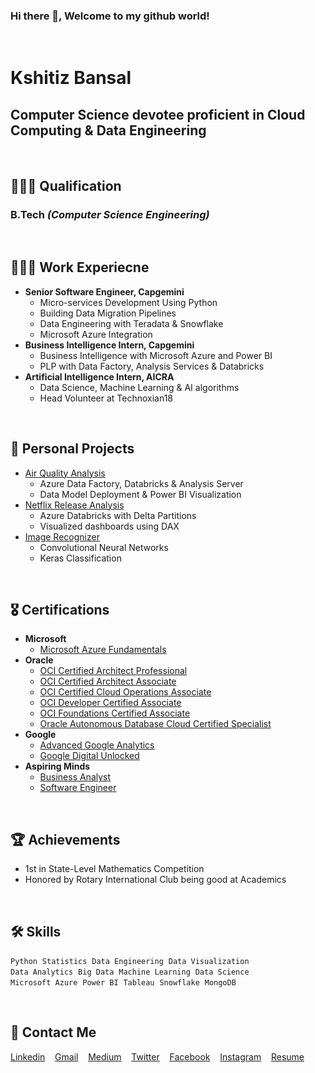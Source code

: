 ### Hi there 👋, Welcome to my github world!

<br/>

# Kshitiz Bansal
## Computer Science devotee proficient in Cloud Computing & Data Engineering

<br/>

## 👨🏻‍🎓 Qualification
### B.Tech *(Computer Science Engineering)*

<br/>

## 👨🏻‍💻 Work Experiecne
- **Senior Software Engineer, Capgemini**
  - Micro-services Development Using Python
  - Building Data Migration Pipelines
  - Data Engineering with Teradata & Snowflake
  - Microsoft Azure Integration
- **Business Intelligence Intern, Capgemini**
  - Business Intelligence with Microsoft Azure and Power BI
  - PLP with Data Factory, Analysis Services & Databricks
- **Artificial Intelligence Intern, AICRA**
  - Data Science, Machine Learning & AI algorithms
  - Head Volunteer at Technoxian18
  
<br/>

## 💼 Personal Projects
- [Air Quality Analysis](https://github.com/KshitizzB/Air-Quality-Analysis)
  - Azure Data Factory, Databricks & Analysis Server
  - Data Model Deployment & Power BI Visualization
- [Netflix Release Analysis](https://github.com/KshitizzB/Netflix-Release-Analysis)
  - Azure Databricks with Delta Partitions
  - Visualized dashboards using DAX
- [Image Recognizer](https://github.com/KshitizzB/Image-Recognition)
  - Convolutional Neural Networks
  - Keras Classification
  
<br/>

## 🎖 Certifications
- **Microsoft**
  - [Microsoft Azure Fundamentals]()
- **Oracle**
  - [OCI Certified Architect Professional](https://brm-certview.oracle.com/pls/certview/ecertificate?ssn=OC2022071&trackId=OCICAP2019OPN&key=f95a24b7dfd3ec8d522b854e8855246c4648ed0d)
  - [OCI Certified Architect Associate](https://brm-certview.oracle.com/pls/certview/ecertificate?ssn=OC2022071&trackId=OCSIAAS2019&key=43f97eb5af3a16e37df257ea8861b638b66e8c1f)
  - [OCI Certified Cloud Operations Associate](https://brm-certview.oracle.com/pls/certview/ecertificate?ssn=OC2022071&trackId=OCICCOA2019OPN&key=3fcc459dca039414ba6f73d27bb392e7295e6bc3)
  - [OCI Developer Certified Associate](https://brm-certview.oracle.com/pls/certview/ecertificate?ssn=OC2022071&trackId=OCIDA2020&key=070315ecbfeaebdbae84fc7d595a1a83e2b4ac21)
  - [OCI Foundations Certified Associate](https://brm-certview.oracle.com/pls/certview/ecertificate?ssn=OC2022071&trackId=OCIBF2020&key=96361ca23a76a5b4e1b57870bb1f2866ff2bf741)
  - [Oracle Autonomous Database Cloud Certified Specialist](https://brm-certview.oracle.com/pls/certview/ecertificate?ssn=OC2022071&trackId=OADB19-F&key=47814921e4629796b859aeae29d769b6c81db322)
- **Google**
  - [Advanced Google Analytics](https://analytics.google.com/analytics/academy/certificate/oJKMN5vzRjahgyTj39CDTA)
  - [Google Digital Unlocked](https://learndigital.withgoogle.com/digitalunlocked/course/digital-marketing/certificate.pdf)
- **Aspiring Minds**
  - [Business Analyst](https://www.myamcat.com/certificate/7503485/business-analyst/94)
  - [Software Engineer](https://www.myamcat.com/certificate/7503485/software-engineer---it-services/259)
  
<br/>

## 🏆 Achievements
- 1st in State-Level Mathematics Competition
- Honored by Rotary International Club being good at Academics

<br/>

## 🛠 Skills
`Python`&nbsp;&nbsp;`Statistics`&nbsp;&nbsp;`Data Engineering`&nbsp;&nbsp;`Data Visualization`<br/>
`Data Analytics`&nbsp;&nbsp;`Big Data`&nbsp;&nbsp;`Machine Learning`&nbsp;&nbsp;`Data Science`<br/>
`Microsoft Azure`&nbsp;&nbsp;`Power BI`&nbsp;&nbsp;`Tableau`&nbsp;&nbsp;`Snowflake`&nbsp;&nbsp;`MongoDB`

<br/>

## 📩 Contact Me
[Linkedin](https://www.linkedin.com/in/kshitiz-bansal/)&nbsp;&nbsp;&nbsp;&nbsp;[Gmail](mailto:kshitizbansal9@gmail.com)&nbsp;&nbsp;&nbsp;&nbsp;[Medium](https://kshitizzb.medium.com/)&nbsp;&nbsp;&nbsp;&nbsp;[Twitter](https://twitter.com/kshitizz420)&nbsp;&nbsp;&nbsp;&nbsp;[Facebook](https://www.facebook.com/kshitizz420)&nbsp;&nbsp;&nbsp;&nbsp;[Instagram](https://www.instagram.com/kshitizz420)&nbsp;&nbsp;&nbsp;&nbsp;[Resume](https://drive.google.com/file/d/1ii-cD4AT28XgxDgLeFFEm3GPk085HC1y/view?usp=sharing)
